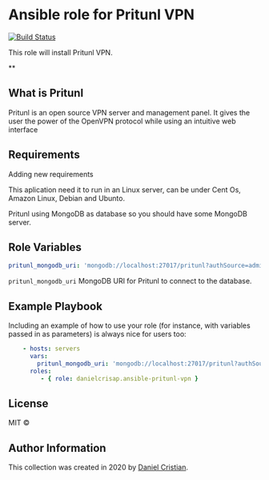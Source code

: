 Ansible role for Pritunl VPN
=========

[![Build Status](https://travis-ci.com/danielcrisap/ansible-pritunl-vpn.svg?branch=master)](https://travis-ci.com/danielcrisap/ansible-pritunl-vpn)

This role will install Pritunl VPN.

**

## What is Pritunl

Pritunl is an open source VPN server and management panel. It gives the user the power of the OpenVPN protocol while using an intuitive web interface


Requirements
------------
Adding new requirements

This aplication need it to run in an Linux server, can be  under Cent Os, Amazon Linux, Debian and Ubunto.

Pritunl using MongoDB as database so you should have some MongoDB server.

Role Variables
--------------

```yml
pritunl_mongodb_uri: 'mongodb://localhost:27017/pritunl?authSource=admin&ssl=true'
```
`pritunl_mongodb_uri` MongoDB URI for Pritunl to connect to the database.

Example Playbook
----------------

Including an example of how to use your role (for instance, with variables passed in as parameters) is always nice for users too:

```yml
    - hosts: servers
      vars:
        pritunl_mongodb_uri: 'mongodb://localhost:27017/pritunl?authSource=admin&ssl=true'
      roles:
         - { role: danielcrisap.ansible-pritunl-vpn }
```

License
-------

MIT &copy;

Author Information
------------------

This collection was created in 2020 by [Daniel Cristian](https://github.com/danielcrisap).
